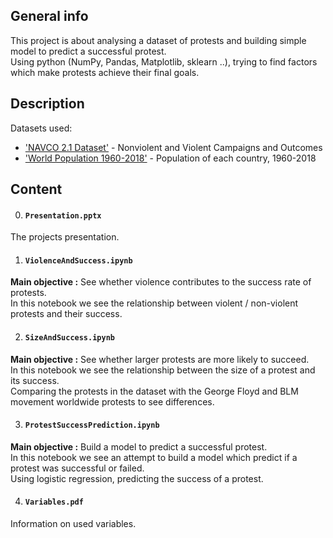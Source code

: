 ## General info
This project is about analysing a dataset of protests and building simple model to predict a successful protest. <br />
Using python (NumPy, Pandas, Matplotlib, sklearn ..), trying to find factors which make protests achieve their final goals.

## Description
Datasets used:
  - ['NAVCO 2.1 Dataset'](https://dataverse.harvard.edu/dataset.xhtml?persistentId=doi:10.7910/DVN/MHOXDV) - Nonviolent and Violent Campaigns and Outcomes
  - ['World Population 1960-2018'](https://www.kaggle.com/imdevskp/world-population-19602018) - Population of each country, 1960-2018

## Content

00. #### `Presentation.pptx` <br />
  The projects presentation. <br />

01. #### `ViolenceAndSuccess.ipynb` <br />
  __Main objective :__ See whether violence contributes to the success rate of protests.  <br />
  In this notebook we see the relationship between violent / non-violent protests and their success. <br />
 
02. #### `SizeAndSuccess.ipynb` <br />
   __Main objective :__ See whether larger protests are more likely to succeed.  <br />
   In this notebook we see the relationship between the size of a protest and its success. <br />
  Comparing the protests in the dataset with the George Floyd and BLM movement worldwide protests to see differences. <br />

03. #### `ProtestSuccessPrediction.ipynb` <br />
  __Main objective :__ Build a model to predict a successful protest. <br />
  In this notebook we see an attempt to build a model which predict if a protest was successful or failed. <br />
  Using logistic regression, predicting the success of a protest. <br />
  
04. #### `Variables.pdf` <br /> 
  Information on used variables.

